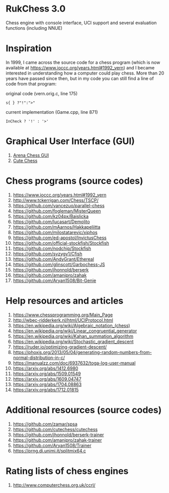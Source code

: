 # RukChess 3.0
Chess engine with console interface, UCI support and several evaluation functions (including NNUE)

# Inspiration
In 1999, I came across the source code for a chess program (which is now available at https://www.ioccc.org/years.html#1992_vern) and I became interested in understanding how a computer could play chess. More than 20 years have passed since then, but in my code you can still find a line of code from that program:

original code (vern.orig.c, line 175)

    s{ } ?"!":">"

current implementation (Game.cpp, line 871)

    InCheck ? '!' : '>'

# Graphical User Interface (GUI)
1. [Arena Chess GUI](http://www.playwitharena.de/)
2. [Cute Chess](https://cutechess.com/)

# Chess programs (source codes)
1. https://www.ioccc.org/years.html#1992_vern
2. http://www.tckerrigan.com/Chess/TSCP/
3. https://github.com/vancezuo/parallel-chess
4. https://github.com/fogleman/MisterQueen
5. https://github.com/kz04px/Baislicka
6. https://github.com/lucasart/Demolito
7. https://github.com/mAarnos/Hakkapeliitta
8. https://github.com/milostatarevic/xiphos
9. https://github.com/ed-apostol/InvictusChess
10. https://github.com/official-stockfish/Stockfish
11. https://github.com/nodchip/Stockfish
12. https://github.com/syzygy1/Cfish
13. https://github.com/AndyGrant/Ethereal
14. https://github.com/glinscott/Garbochess-JS
15. https://github.com/jhonnold/berserk
16. https://github.com/amanjpro/zahak
17. https://github.com/Aryan1508/Bit-Genie

# Help resources and articles
1. https://www.chessprogramming.org/Main_Page
2. http://wbec-ridderkerk.nl/html/UCIProtocol.html
3. https://en.wikipedia.org/wiki/Algebraic_notation_(chess)
4. https://en.wikipedia.org/wiki/Linear_congruential_generator
5. https://en.wikipedia.org/wiki/Kahan_summation_algorithm
6. https://en.wikipedia.org/wiki/Stochastic_gradient_descent
7. https://ruder.io/optimizing-gradient-descent/
8. https://phoxis.org/2013/05/04/generating-random-numbers-from-normal-distribution-in-c/
9. https://manualzz.com/doc/6937632/toga-log-user-manual
10. https://arxiv.org/abs/1412.6980
11. https://arxiv.org/abs/1509.01549
12. https://arxiv.org/abs/1609.04747
13. https://arxiv.org/abs/1704.08863
14. https://arxiv.org/abs/1712.01815

# Additional resources (source codes)
1. https://github.com/zamar/spsa
2. https://github.com/cutechess/cutechess
3. https://github.com/jhonnold/berserk-trainer
4. https://github.com/amanjpro/zahak-trainer
5. https://github.com/Aryan1508/Trainer
6. https://prng.di.unimi.it/splitmix64.c

# Rating lists of chess engines
1. http://www.computerchess.org.uk/ccrl/
